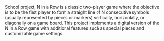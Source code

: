 School project, N in a Row is a classic two-player game where the objective is to be the first player to form a straight line of N consecutive symbols (usually represented by pieces or markers) vertically, horizontally, or diagonally on a game board. This project implements a digital version of the N in a Row game with additional features such as special pieces and customizable game settings.
